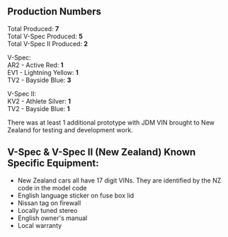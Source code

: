 ## Production Numbers  
Total Produced: __7__  
Total V-Spec Produced: __5__  
Total V-Spec II Produced: __2__  
  
V-Spec:  
AR2 - Active Red: __1__  
EV1 - Lightning Yellow: __1__  
TV2 - Bayside Blue: __3__  
  
V-Spec II:  
KV2 - Athlete Silver: __1__  
TV2 - Bayside Blue: __1__  
  
There was at least 1 additional prototype with JDM VIN brought to New Zealand for testing and development work.  
  
## V-Spec & V-Spec II (New Zealand) Known Specific Equipment:  
* New Zealand cars all have 17 digit VINs. They are identified by the NZ code in the model code  
* English language sticker on fuse box lid  
* Nissan tag on firewall  
* Locally tuned stereo  
* English owner's manual  
* Local warranty  